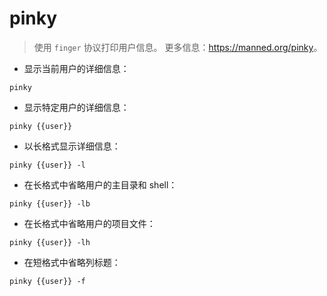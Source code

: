 # pinky

> 使用 `finger` 协议打印用户信息。
> 更多信息：<https://manned.org/pinky>。

- 显示当前用户的详细信息：

`pinky`

- 显示特定用户的详细信息：

`pinky {{user}}`

- 以长格式显示详细信息：

`pinky {{user}} -l`

- 在长格式中省略用户的主目录和 shell：

`pinky {{user}} -lb`

- 在长格式中省略用户的项目文件：

`pinky {{user}} -lh`

- 在短格式中省略列标题：

`pinky {{user}} -f`
